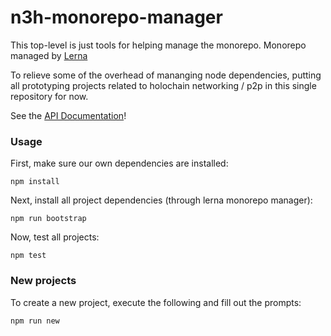 # n3h-monorepo-manager

This top-level is just tools for helping manage the monorepo. Monorepo managed by [Lerna](https://www.npmjs.com/package/lerna)

To relieve some of the overhead of mananging node dependencies, putting all prototyping projects related to holochain networking / p2p in this single repository for now.

See the [API Documentation](docs/index.md)!

### Usage

First, make sure our own dependencies are installed:

```shell
npm install
```

Next, install all project dependencies (through lerna monorepo manager):

```shell
npm run bootstrap
```

Now, test all projects:

```shell
npm test
```

### New projects

To create a new project, execute the following and fill out the prompts:

```shell
npm run new
```
